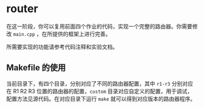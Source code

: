 # router

在这一阶段，你可以复用前面四个作业的代码，实现一个完整的路由器。你需要修改 `main.cpp` ，在所提供的框架上进行完善。

所需要实现的功能请参考代码注释和实验文档。

## Makefile 的使用

当前目录下，有四个目录，分别对应了不同的路由器配置，其中 `r1-r3` 分别对应在 R1 R2 R3 位置的路由器的配置，`custom` 目录对应自定义的配置，用于调试，配置方法见源代码。在对应目录下运行 `make` 就可以得到对应版本的路由器程序。